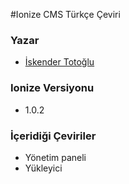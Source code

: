 #Ionize CMS Türkçe Çeviri

### Yazar
* [İskender Totoğlu](http://www.altivebir.com.tr)

### Ionize Versiyonu
* 1.0.2

### İçeridiği Çeviriler
* Yönetim paneli
* Yükleyici

